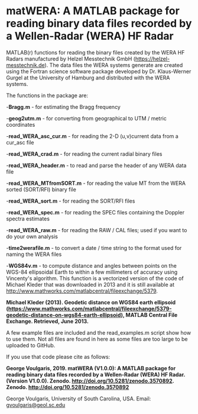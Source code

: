 # matWERA: A MATLAB package for reading binary data files recorded by a Wellen-Radar (WERA) HF Radar

MATLAB(r) functions for reading the binary files created by the WERA HF Radars manufactured by Helzel Messtechnik GmbH (https://helzel-messtechnik.de). The data files the WERA systems generate are created using the Fortran science software package developed by Dr. Klaus-Werner Gurgel at the University of Hamburg and distributed with the WERA systems.

The functions in the package are:

 -**Bragg.m**                  - for estimating the Bragg frequency
 
 -**geog2utm.m**               - for converting from geographical to UTM / metric coordinates
 
 -**read_WERA_asc_cur.m**      - for reading the 2-D (u,v)current data from a cur_asc file
 
 -**read_WERA_crad.m**         - for reading the current radial binary files
 
 -**read_WERA_header.m**       - to read and parse the header of any WERA data file
 
 -**read_WERA_MTfromSORT.m**   - for reading the value MT from the WERA sorted (SORT/RFI) binary file
 
 -**read_WERA_sort.m**         - for reading the SORT/RFI files
 
 -**read_WERA_spec.m**         - for reading the SPEC files containing the Doppler spectra estimates
 
 -**read_WERA_raw.m**           - for reading the RAW / CAL files; used if you want to do your own analysis
 
 -**time2werafile.m**          - to convert a date / time string to the format used for naming the WERA files
 
 -**WGS84v.m**                 - to compute distance and angles between points on the WGS-84 ellipsoidal Earth to within a few millimeters of accuracy using Vincenty's algorithm. This function is a vectorized version of the code of Michael Kleder that was downloaded in 2013 and it is  still available at http://www.mathworks.com/matlabcentral/fileexchange/5379.
  
**Michael Kleder (2013). Geodetic distance on WGS84 earth ellipsoid (https://www.mathworks.com/matlabcentral/fileexchange/5379-geodetic-distance-on-wgs84-earth-ellipsoid), MATLAB Central File Exchange. Retrieved, June 2013.**

A few example files are included and the read_examples.m script show how to use them. Not all files are found in here as some files are too large to be uploaded to GitHub.

If you use that code please cite as follows: 

**George Voulgaris, 2019. matWERA (V1.0.0): A MATLAB package for reading binary data files recorded by a Wellen-Radar (WERA) HF Radar. (Version V1.0.0). Zenodo. http://doi.org/10.5281/zenodo.3570892. Zenodo. http://doi.org/10.5281/zenodo.3570892**

George Voulgaris, University of South Carolina, USA.
Email: gvoulgaris@geol.sc.edu

